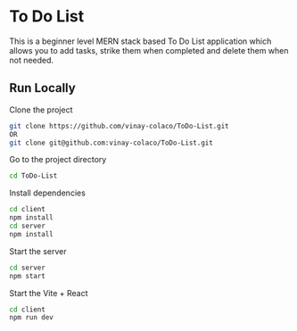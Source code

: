 # To Do List
This is a beginner level MERN stack based To Do List application which allows you to add tasks, strike them when completed and delete them when not needed.

## Run Locally

Clone the project

```bash
git clone https://github.com/vinay-colaco/ToDo-List.git
OR
git clone git@github.com:vinay-colaco/ToDo-List.git
```

Go to the project directory

```bash
cd ToDo-List
```

Install dependencies

```bash
cd client
npm install
cd server
npm install
```

Start the server

```bash
cd server
npm start
```
Start the Vite + React

```bash
cd client
npm run dev
```

